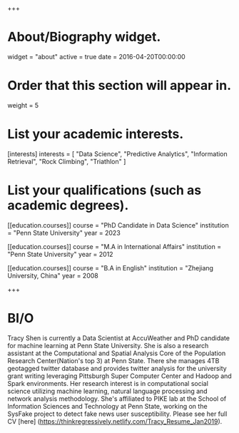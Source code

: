 +++
# About/Biography widget.
widget = "about"
active = true
date = 2016-04-20T00:00:00

# Order that this section will appear in.
weight = 5

# List your academic interests.
[interests]
  interests = [
    "Data Science",
    "Predictive Analytics",
    "Information Retrieval",
    "Rock Climbing",
    "Triathlon"
  ]

# List your qualifications (such as academic degrees).
[[education.courses]]
  course = "PhD Candidate in Data Science"
  institution = "Penn State University"
  year = 2023

[[education.courses]]
  course = "M.A in International Affairs"
  institution = "Penn State University"
  year = 2012

[[education.courses]]
  course = "B.A in English"
  institution = "Zhejiang University, China"
  year = 2008
 
+++

# BI/O

Tracy Shen is currently a Data Scientist at AccuWeather and PhD candidate for machine learning at Penn State University. She is also a research assistant at the Computational and Spatial Analysis Core of the Population Research Center(Nation's top 3) at Penn State. There she manages 4TB geotagged twitter database and provides twitter analysis for the university grant writing leveraging Pittsburgh Super Computer Center and Hadoop and Spark environments. Her research interest is in computational social science utilizing machine learning, natural language processing and network analysis methodology. She's affiliated to PIKE lab at the School of Information Sciences and Technology at Penn State, working on the SysFake project to detect fake news user susceptibility. Please see her full CV [here] (https://thinkregressively.netlify.com/Tracy_Resume_Jan2019).


